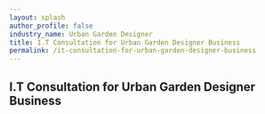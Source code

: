 ```yaml
---
layout: splash 
author_profile: false 
industry_name: Urban Garden Designer
title: I.T Consultation for Urban Garden Designer Business
permalink: /it-consultation-for-urban-garden-designer-business
---
```


## I.T Consultation for Urban Garden Designer Business